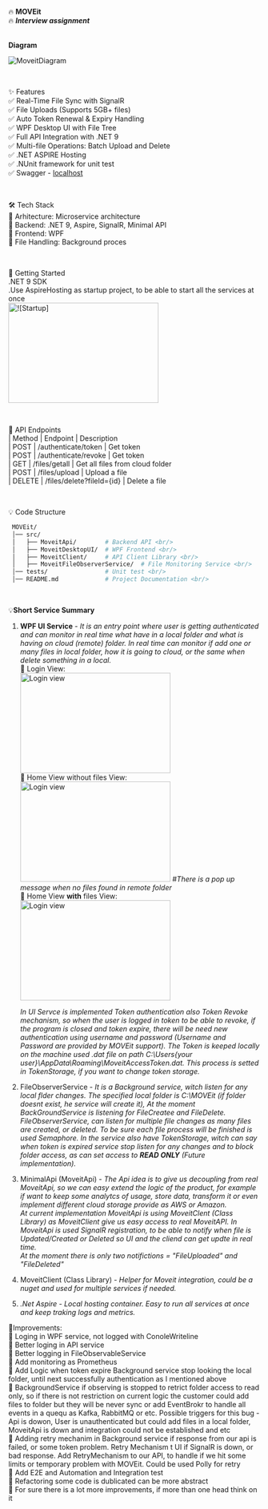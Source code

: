 🔥 **MOVEit** <br>
🔥 ***Interview assignment*** <br>
<br/>

**Diagram**

![MoveitDiagram](https://github.com/user-attachments/assets/8f0aafc8-187e-4664-b21a-d8781f514e29)

<br/>

✨ Features <br/>
✅ Real-Time File Sync with SignalR <br/>
✅ File Uploads (Supports 5GB+ files) <br/>
✅ Auto Token Renewal & Expiry Handling <br/>
✅ WPF Desktop UI with File Tree <br/>
✅ Full API Integration with .NET 9 <br/>
✅ Multi-file Operations: Batch Upload and Delete <br/>
✅ .NET ASPIRE Hosting <br/>
✅ .NUnit framework for unit test <br/>
✅ Swagger - [localhost](https://localhost:7040/swagger/index.html) <br/>

<br/>

🛠️ Tech Stack <br/>
🔹 Arhitecture: Microservice architecture <br/>
🔹 Backend: .NET 9, Aspire, SignalR, Minimal API <br/>
🔹 Frontend: WPF <br/>
🔹 File Handling: Background proces <br/>

<br/>

🚀 Getting Started <br/>
    .NET 9 SDK <br/>
    .Use AspireHosting as startup project, to be able to start all the services at once <br/>
    <img src="https://github.com/user-attachments/assets/e2c5b4b4-1ae1-464e-bcfc-00b471415f74" alt="![Startup]" width="300" height="200"><br/>

 <br/>
 
🔌 API Endpoints <br/>
| Method	| Endpoint	                    | Description <br/>
| POST	    | /authenticate/token	        | Get token <br/>
| POST	    | /authenticate/revoke	        | Get token <br/>
| GET	    | /files/getall	                | Get all files from cloud folder <br/>
| POST	    | /files/upload	                | Upload a file <br/>
| DELETE	| /files/delete?fileId={id}	    | Delete a file <br/>

<br/>

💡 Code Structure <br/>
 ```bash
  MOVEit/
  │── src/
  │   ├── MoveitApi/        # Backend API <br/>
  │   ├── MoveitDesktopUI/  # WPF Frontend <br/>
  │   ├── MoveitClient/     # API Client Library <br/>
  │   ├── MoveitFileObserverService/  # File Monitoring Service <br/>
  │── tests/                # Unit test <br/>
  │── README.md             # Project Documentation <br/>
```
 <br/>

💡**Short Service Summary**  <br/>
1. **WPF UI Service** - *It is an entry point where user is getting authenticated and can monitor in real time what have in a local folder and what is having on cloud (remote) folder. In real time can monitor if add one or many files in local folder, how it is going to cloud, or the same when delete something in a local.* <br/>
 🔹 Login View: <br/> <img src="https://github.com/user-attachments/assets/658e2002-aa6d-415a-add4-08880cf93d55" alt="Login view" width="300" height="200"> <br/>
 🔹 Home View without files View: <br/> <img src="https://github.com/user-attachments/assets/84988926-60fa-4505-b903-f28ce11051b8" alt="Login view" width="300" height="200">  *#There is a pop up message when no files found in remote folder* <br/>
 🔹 Home View **with** files View: <br/> <img src="https://github.com/user-attachments/assets/b2e98a64-261b-4f5b-940f-cb645fe81767" alt="Login view" width="300" height="200"> <br/>
 
    *In UI Servce is implemented Token authentication also Token Revoke mechanism, so when the user is logged in token to be able to revoke, if the program is closed and token expire, there will be need new authentication using username and password (Username and Password are provided by       MOVEit support). The Token is keeped locally on the machine used .dat file on path C:\Users\{your user}\AppData\Roaming\MoveitAccessToken.dat. This process is setted in TokenStorage, if you want to change token storage.* <br/>

2. FileObserverService - *It is a Background service, witch listen for any local flder changes. The specified local folder is C:\\MOVEit (*if folder doesnt exist, he service will create it*), At the moment BackGroundService is listening for FileCreatee and FileDelete. FileObserverService, can listen for multiple file changes as many files are created, or deleted. To be sure each file process will be finished is used Semaphore. In the service also have TokenStorage, witch can say when token is expired service stop listen for any changes and to block folder access, as can set access to **READ ONLY** (Future implementation).* <br/>

3. MinimalApi (MoveitApi) - *The Api idea is to give us decoupling from real MoveitApi, so we can easy extend the logic of the product, for example if want to keep some analytcs of usage, store data, transform it or even implement different cloud storage provide as AWS or Amazon.<br/> At current implementation MoveitApi is using MoveitClent (*Class Library*) as MoveitClient give us easy access to real MoveitAPI. In MoveitApi is used SignalR registration, to be able to notify when file is Updated/Created or Deleted so UI and the cliend can get updte in real time.<br/> At the moment there is only two notifictions = "FileUploaded" and "FileDeleted"* <br/>
4. MoveitClient (Class Library) - *Helper for Moveit integration, could be a nuget and used for multiple services if needed.* <br/>
5. *.Net Aspire - Local hosting container. Easy to run all services at once and keep traking logs and metrics.* <br/>

🚀Improvements:
<br/>
🔹 Loging in WPF service, not logged with ConoleWriteline  <br/>
🔹 Better loging in API service <br/>
🔹 Better logging in FileObservableService <br/>
🔹 Add monitoring as Prometheus <br/>
🔹 Add Logic when token expire Background service stop looking the local folder, until next successfully authentication as I mentioned above <br/>
🔹 BackgroundService if observing is stopped to retrict folder access to read only, so if there is not restriction on current logic the customer could add files to folder but they will be never sync or add EventBrokr to handle all events in a quequ as Kafka, RabbitMQ or etc. Possible             triggers for this bug - Api is dowon, User is unauthenticated but could add files in a local folder, MoveitApi is down and integration could not be established and etc  <br/>
🔹 Adding retry mechanim in Background service if response from our api is failed, or some token problem. Retry Mechanism t UI if SignalR is down, or bad response. Add RetryMechanism to our API, to handle if we hit some limits or temporary problem with MOVEit. Could be used Polly for             retry <br/>
🔹 Add E2E and Automation and Integration test <br/>
🔹 Refactoring some code is dublicated can be more abstract <br/>
🔹 For sure there is a lot more improvements, if more than one head think on it <br/>
